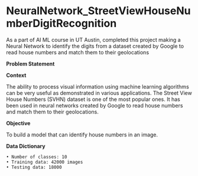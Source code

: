 # NeuralNetwork_StreetViewHouseNumberDigitRecognition
As a part of AI ML course in UT Austin, completed this project making a Neural Network to identify the digits from a dataset created by Google to read house numbers and match them to their geolocations

**Problem Statement**

**Context**

The ability to process visual information using machine learning algorithms can be very useful as demonstrated in various applications. The Street View House Numbers (SVHN) dataset is one of the most popular ones. It has been used in neural networks created by Google to read house numbers and match them to their geolocations.

**Objective**

To build a model that can identify house numbers in an image.

**Data Dictionary**

	• Number of classes: 10
	• Training data: 42000 images
    • Testing data: 18000

